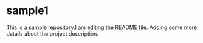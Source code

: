 # sample1
This is a sample repository.I am editing the README file. Adding some more details about the project description.
